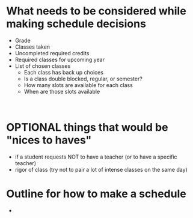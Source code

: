 # What needs to be considered while making schedule decisions
- Grade
- Classes taken
- Uncompleted required credits
- Required classes for upcoming year
- List of chosen classes
    - Each class has back up choices
    - Is a class double blocked, regular, or semester?
    - How many slots are available for each class
    - When are those slots available

<br>

# OPTIONAL things that would be "nices to haves"
- if a student requests NOT to have a teacher (or to have a specific teacher)
- rigor of class (try not to pair a lot of intense classes on the same day)

# Outline for how to make a schedule
- 